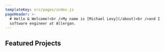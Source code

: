 ```yaml
---
templateKey: src/pages/index.js
pageHeader: >-
  # Hello & Welcome!<br />My name is [Michael Levy](/about)<br />and I am a
  software engineer at Allergan.
---
```


## Featured Projects

